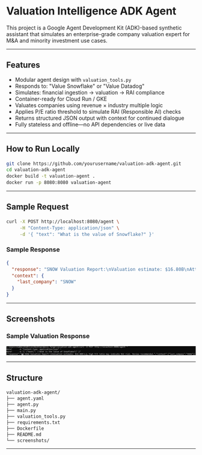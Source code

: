 # Valuation Intelligence ADK Agent

This project is a Google Agent Development Kit (ADK)-based synthetic assistant that simulates an enterprise-grade company valuation expert for M&A and minority investment use cases.

---

## Features
- Modular agent design with `valuation_tools.py`
- Responds to: "Value Snowflake" or "Value Datadog"
- Simulates: financial ingestion → valuation → RAI compliance
- Container-ready for Cloud Run / GKE
- Valuates companies using revenue × industry multiple logic
- Applies P/E ratio threshold to simulate RAI (Responsible AI) checks
- Returns structured JSON output with context for continued dialogue
- Fully stateless and offline—no API dependencies or live data

---

## How to Run Locally

```bash
git clone https://github.com/yourusername/valuation-adk-agent.git
cd valuation-adk-agent
docker build -t valuation-agent .
docker run -p 8080:8080 valuation-agent
```

---

## Sample Request

```bash
curl -X POST http://localhost:8080/agent \
     -H "Content-Type: application/json" \
     -d '{ "text": "What is the value of Snowflake?" }'
```

### Sample Response

```json
{
  "response": "SNOW Valuation Report:\nValuation estimate: $16.80B\nAttention: High P/E ratio may indicate RAI risk. Review recommended.",
  "context": {
    "last_company": "SNOW"
  }
}
```

---

## Screenshots

### Sample Valuation Response

![Valuation Output](screenshots/valuation-response.png)

---

## Structure

```
valuation-adk-agent/
├── agent.yaml
├── agent.py
├── main.py
├── valuation_tools.py
├── requirements.txt
├── Dockerfile
├── README.md
└── screenshots/
```

---
